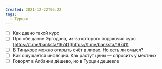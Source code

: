```yaml
---
Created: 2021-12-22T05:22
tags:
  - Турция
---
```

- [ ] Как давно такой курс
- [ ] Про обещание Эргодана, из-за которого подскочил курс [https://t.me/banksta/19741](https://t.me/banksta/19741)
- [ ] В Тинькове можно открыть счёт в лирах. Но есть ли смысл?
- [ ] Как ощущается инфляция. Как растут цены — спросить у местных
- [ ] Говорят в Албании дёшево, но в Турции дешевле